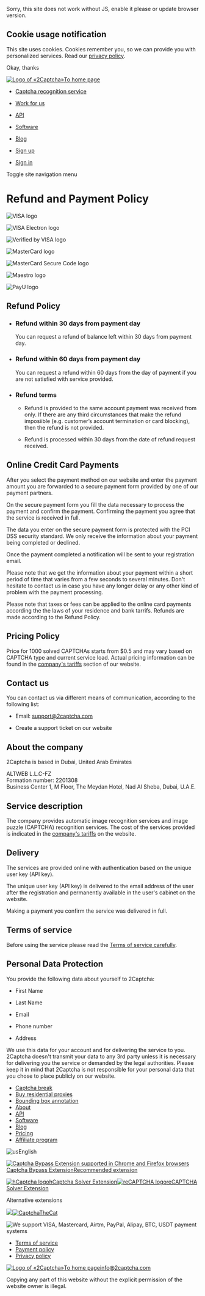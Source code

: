 Sorry, this site does not work without JS, enable it please or update browser version.

Cookie usage notification
-------------------------

This site uses cookies. Cookies remember you, so we can provide you with personalized services. Read our [privacy policy](https://2captcha.com/privacy-policy).

Okay, thanks

[![Logo of «2Captcha»](/dist/web/assets/2captcha-DpOqdQcZ.svg)To home page](https://2captcha.com/)

* [Captcha recognition service](https://2captcha.com/for-customer)
* [Work for us](https://2captcha.com/make-money-online)
* [API](https://2captcha.com/2captcha-api)
* [Software](https://2captcha.com/software)
* [Blog](https://2captcha.com/blog)

* [Sign up](https://2captcha.com/auth/register)
* [Sign in](https://2captcha.com/auth/login)

Toggle site navigation menu

Refund and Payment Policy
=========================

![VISA logo](/dist/web/assets/visa-knCh6kat.png)

![VISA Electron logo](/dist/web/assets/visa-electron-BeJdUFOJ.png)

![Verified by VISA logo](/dist/web/assets/verified-by-visa-BlFmZpvM.png)

![MasterCard logo](/dist/web/assets/master-card-BCJakMPW.png)

![MasterCard Secure Code logo](/dist/web/assets/master-card-secure-code-CH74ESYJ.png)

![Maestro logo](/dist/web/assets/maestro-yxbZJg9R.png)

![PayU logo](/dist/web/assets/pay-u-D_zLm60D.png)

Refund Policy
-------------

* ### Refund within 30 days from payment day
    
    You can request a refund of balance left within 30 days from payment day.
    
* ### Refund within 60 days from payment day
    
    You can request a refund within 60 days from the day of payment if you are not satisfied with service provided.
    
* ### Refund terms
    
    * Refund is provided to the same account payment was received from only. If there are any third circumstances that make the refund imposiible (e.g. customer’s account termination or card blocking), then the refund is not provided.
        
    * Refund is processed within 30 days from the date of refund request received.
        

Online Credit Card Payments
---------------------------

After you select the payment method on our website and enter the payment amount you are forwarded to a secure payment form provided by one of our payment partners.

On the secure payment form you fill the data necessary to process the payment and confirm the payment. Confirming the payment you agree that the service is received in full.

The data you enter on the secure payment form is protected with the PCI DSS security standard. We only receive the information about your payment being completed or declined.

Once the payment completed a notification will be sent to your registration email.

Please note that we get the information about your payment within a short period of time that varies from a few seconds to several minutes. Don't hesitate to contact us in case you have any longer delay or any other kind of problem with the payment processing.

Please note that taxes or fees can be applied to the online card payments according the the laws of your residence and bank tarrifs. Refunds are made according to the Refund Policy.

Pricing Policy
--------------

Price for 1000 solved CAPTCHAs starts from $0.5 and may vary based on CAPTCHA type and current service load. Actual pricing information can be found in the [company's tariffs](https://2captcha.com/pricing) section of our website.

Contact us
----------

You can contact us via different means of communication, according to the following list:

* Email: support@2captcha.com
    
* Create a support ticket on our website
    

About the company
-----------------

2Captcha is based in Dubai, United Arab Emirates

ALTWEB L.L.C-FZ  
Formation number: 2201308  
Business Center 1, M Floor, The Meydan Hotel, Nad Al Sheba, Dubai, U.A.E.

Service description
-------------------

The company provides automatic image recognition services and image puzzle (CAPTCHA) recognition services. The cost of the services provided is indicated in the [company's tariffs](https://2captcha.com/pricing) on the website.

Delivery
--------

The services are provided online with authentication based on the unique user key (API key).

The unique user key (API key) is delivered to the email address of the user after the registration and permanently available in the user's cabinet on the website.

Making a payment you confirm the service was delivered in full.

Terms of service
----------------

Before using the service please read the [Terms of service carefully](https://2captcha.com/terms-of-service).

Personal Data Protection
------------------------

You provide the following data about yourself to 2Captcha:

* First Name
    
* Last Name
    
* Email
    
* Phone number
    
* Address
    

We use this data for your account and for delivering the service to you. 2Captcha doesn't transmit your data to any 3rd party unless it is necessary for delivering you the service or demanded by the legal authorities. Please keep it in mind that 2Captcha is not responsible for your personal data that you chose to place publicly on our website.

* [Captcha break](https://2captcha.com/p/break-captcha)
* [Buy residential proxies](https://2captcha.com/proxy/residential-proxies)
* [Bounding box annotation](https://2captcha.com/data/bounding-box)
* [About](https://2captcha.com/about)
* [API](https://2captcha.com/2captcha-api)
* [Software](https://2captcha.com/software)
* [Blog](https://2captcha.com/blog)
* [Pricing](https://2captcha.com/pricing)
* [Affiliate program](https://2captcha.com/affiliate)

![](https://hatscripts.github.io/circle-flags/flags/us.svg "us")English

[![Captcha Bypass Extension supported in Chrome and Firefox browsers](/dist/web/assets/extension-icon-Bwltjtc1.svg)Captcha Bypass ExtensionRecommended extension](https://2captcha.com/captcha-bypass-extension)

[![hCaptcha logo](/dist/web/assets/hcaptcha-Dmr_gM_e.svg)hCaptcha Solver Extension](https://chrome.google.com/webstore/detail/hcaptcha-solver-auto-capt/imgmoeegfjhhmljmphfkjeibkiffcdgl)[![reCAPTCHA logo](/dist/web/assets/recaptcha-c-E0ONrs.svg)reCAPTCHA Solver Extension](https://chrome.google.com/webstore/detail/recaptcha-solver-auto-cap/infdcenbdoibcacogknkjleclhnjdmfh)

Alternative extensions

[![](/dist/web/assets/rating-text-BU2wq90o.svg)![CaptchaTheCat](/dist/web/assets/captchathecat-CfvZqHOc.svg)](https://captchathecat.com/service/2captcha)

![We support VISA, Mastercard, Airtm, PayPal, Alipay, BTC, USDT payment systems](/dist/web/assets/2captcha-payment-systems-Bmk6bQ74.svg)

* [Terms of service](https://2captcha.com/terms-of-service)
* [Payment policy](https://2captcha.com/payment-policy)
* [Privacy policy](https://2captcha.com/privacy-policy)

[![Logo of «2Captcha»](/dist/web/assets/2captcha@2-Bm3tjKes.svg)To home page](https://2captcha.com/)[info@2captcha.com](https://2captcha.com/support)

Copying any part of this website without the explicit permission of the website owner is illegal.